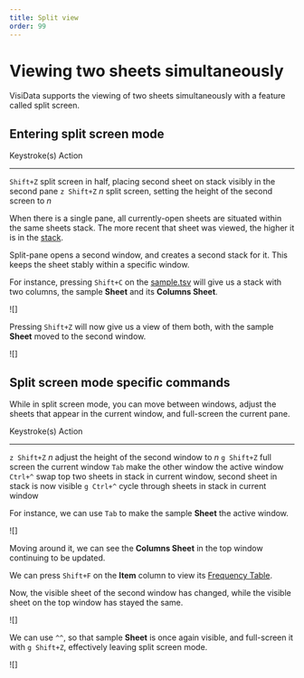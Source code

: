 ```yaml
---
title: Split view
order: 99
---
```


# Viewing two sheets simultaneously

VisiData supports the viewing of two sheets simultaneously with a feature called split screen.

## Entering split screen mode

Keystroke(s)        Action
------------        ------
`Shift+Z`           split screen in half, placing second sheet on stack visibly in the second pane
`z Shift+Z` *n*     split screen, setting the height of the second screen to *n*


When there is a single pane, all currently-open sheets are situated within the same sheets stack. The more recent that sheet was viewed, the higher it is in the [stack](https://jsvine.github.io/intro-to-visidata/basics/understanding-sheets/#how-to-use-the-sheets-sheet).

Split-pane opens a second window, and creates a second stack for it. This keeps the sheet stably within a specific window.

For instance, pressing `Shift+C` on the [sample.tsv]() will give us a stack with two columns, the sample **Sheet** and its **Columns Sheet**.

![]

Pressing `Shift+Z` will now give us a view of them both, with the sample **Sheet** moved to the second window.

![]

## Split screen mode specific commands

While in split screen mode, you can move between windows, adjust the sheets that appear in the current window, and full-screen the current pane.

Keystroke(s)        Action
------------        ------
`z Shift+Z` *n*     adjust the height of the second window to *n*
`g Shift+Z`         full screen the current window
`Tab`               make the other window the active window
`Ctrl+^`            swap top two sheets in stack in current window, second sheet in stack is now visible
`g Ctrl+^`          cycle through sheets in stack in current window

For instance, we can use `Tab` to make the sample **Sheet** the active window.

![]

Moving around it, we can see the **Columns Sheet** in the top window continuing to be updated.

We can press `Shift+F` on the **Item** column to view its [Frequency Table]().

Now, the visible sheet of the second window has changed, while the visible sheet on the top window has stayed the same.

![]

We can use `^^`, so that sample **Sheet** is once again visible, and full-screen it with `g Shift+Z`, effectively leaving split screen mode.

![]

